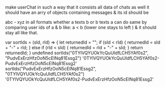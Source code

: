 make userChat in such a way that  it consists all data of chats as well
it should have an arry of objects containing messages & its id should be 

abc - xyz in all formats whether a texts b or b texts a 
can do same by comparing user ids of a & b 
like: 
a < b (lower one stays to left )
& it should stay all like that.  

var sortIds = (sId, rId) => {
    let returnedId = "";
    if (sId < rId) {
        returnedId = sId + "-" + rId;
    } else if (rId < sId) {
        returnedId = rId + "-" + sId;
    }
    return returnedId;
}
undefined
sortIds("0TYlVQYUOkYcQuUIdfLCH5YAf0s2", "PudvExErzHfzOoN5cEINq81Essg2")
'0TYlVQYUOkYcQuUIdfLCH5YAf0s2-PudvExErzHfzOoN5cEINq81Essg2'
sortIds("PudvExErzHfzOoN5cEINq81Essg2", "0TYlVQYUOkYcQuUIdfLCH5YAf0s2")
'0TYlVQYUOkYcQuUIdfLCH5YAf0s2-PudvExErzHfzOoN5cEINq81Essg2'